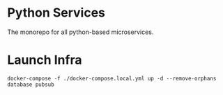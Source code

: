 # Python Services

The monorepo for all python-based microservices.

# Launch Infra

```
docker-compose -f ./docker-compose.local.yml up -d --remove-orphans database pubsub
```

